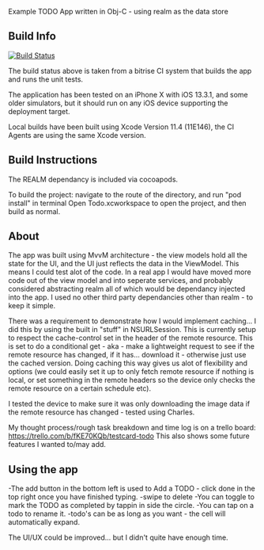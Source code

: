 Example TODO App written in Obj-C - using realm as the data store

## Build Info
[![Build Status](https://app.bitrise.io/app/4e02dee824fefb53/status.svg?token=yrpvQcFuLC9uygFBTdns5A&branch=master)](https://app.bitrise.io/app/4e02dee824fefb53#)

The build status above is taken from a bitrise CI system that builds the app and runs the unit tests.

The application has been tested on an iPhone X with iOS 13.3.1, and some older simulators, but it should run on any iOS device supporting the deployment target.

Local builds have been built using Xcode Version 11.4 (11E146), the CI Agents are using the same Xcode version.

## Build Instructions

The REALM dependancy is included via cocoapods.

To build the project:
navigate to the route of the directory, and run "pod install" in terminal
Open Todo.xcworkspace to open the project, and then build as normal.

## About
The app was built using MvvM architecture - the view models hold all the state for the UI, and the UI just reflects the data in the ViewModel. This means I could test alot of the code.
In a real app I would have moved more code out of the view model and into seperate services, and probably considered abstracting realm all of which would be dependancy injected into the app.
I used no other third party dependancies other than realm - to keep it simple.

There was a requirement to demonstrate how I would implement caching... I did this by using the built in "stuff" in NSURLSession. 
This is currently setup to respect the cache-control set in the header of the remote resource. This is set to do a conditional get - aka - make a lightweight request to see if the remote resource has changed, 
if it has... download it - otherwise just use the cached version.
Doing caching this way gives us alot of flexibility and options (we could easily set it up to only fetch remote resource if nothing is local, 
or set something in the remote headers so the device only checks the remote resource on a certain schedule etc).

I tested the device to make sure it was only downloading the image data if the remote resource has changed - tested using Charles.

My thought process/rough task breakdown and time log is on a trello board: https://trello.com/b/fKE70KQb/testcard-todo
This also shows some future features I wanted to/may add.

## Using the app
-The add button in the bottom left is used to Add a TODO - click done in the top right once you have finished typing.
-swipe to delete
-You can toggle to mark the TODO as completed by tappin in side the circle.
-You can tap on a todo to rename it.
-todo's can be as long as you want - the cell will automatically expand.

The UI/UX could be improved... but I didn't quite have enough time.
